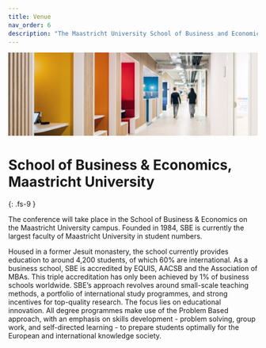 ```yaml
---
title: Venue
nav_order: 6
description: "The Maastricht University School of Business and Economics is proud to host the Oligo Workshop 2021."
---
```


![Maastricht University](/img/venue.jpg)

# School of Business & Economics, Maastricht University
{: .fs-9 }

The conference will take place in the School of Business & Economics on the Maastricht University campus.
Founded in 1984, SBE is currently the largest faculty of Maastricht University in student numbers. 

Housed in a former Jesuit monastery, the school currently provides education to around 4,200 students, of which 60% are international. 
As a business school, SBE is accredited by EQUIS, AACSB and the Association of MBAs. This triple accreditation has only been achieved by 1% of business schools worldwide. 
SBE’s approach revolves around small-scale teaching methods, a portfolio of international study programmes, and strong incentives for top-quality research. 
The focus lies on educational innovation. All degree programmes make use of the Problem Based approach, with an emphasis on skills development - problem solving, group work, and self-directed learning - to prepare students optimally for the European and international knowledge society.
